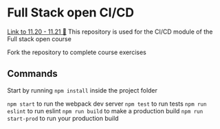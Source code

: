 # Full Stack open CI/CD
[Link to 11.20 - 11.21 🔗](https://github.com/Gxgxn/phoneBook-CI-CD)
This repository is used for the CI/CD module of the Full stack open course

Fork the repository to complete course exercises

## Commands

Start by running `npm install` inside the project folder

`npm start` to run the webpack dev server
`npm test` to run tests
`npm run eslint` to run eslint
`npm run build` to make a production build
`npm run start-prod` to run your production build

